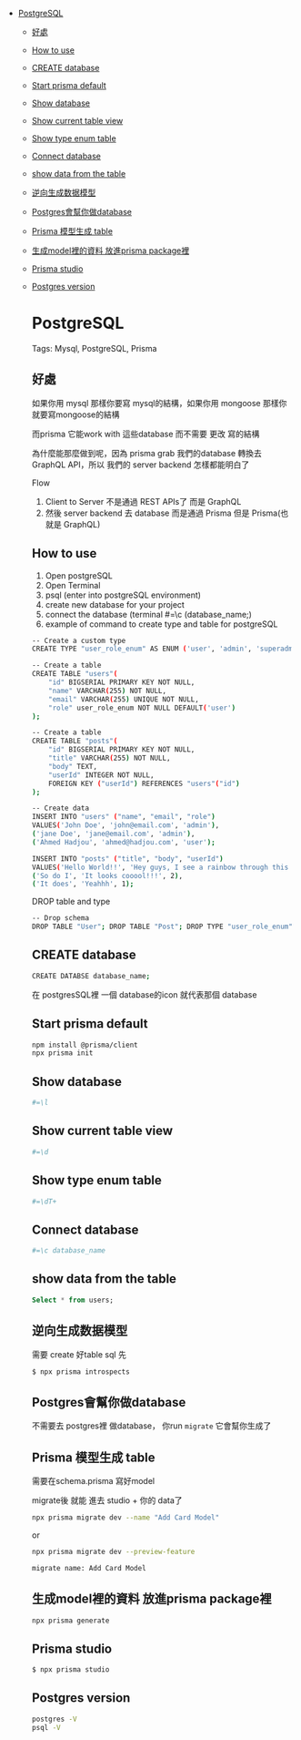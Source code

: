 - [PostgreSQL](#postgresql)
  * [好處](#--)
  * [How to use](#how-to-use)
  * [CREATE database](#create-database)
  * [Start prisma default](#start-prisma-default)
  * [Show database](#show-database)
  * [Show current table view](#show-current-table-view)
  * [Show type enum table](#show-type-enum-table)
  * [Connect database](#connect-database)
  * [show data from the table](#show-data-from-the-table)
  * [逆向生成数据模型](#--------)
  * [Postgres會幫你做database](#postgres----database)
  * [Prisma 模型生成 table](#prisma------table)
  * [生成model裡的資料 放進prisma package裡](#--model-------prisma-package-)
  * [Prisma studio](#prisma-studio)
  * [Postgres version](#postgres-version)


    # PostgreSQL

    Tags: Mysql, PostgreSQL, Prisma

    ## 好處

    如果你用 mysql 那樣你要寫 mysql的結構，如果你用 mongoose 那樣你就要寫mongoose的結構

    而prisma 它能work with 這些database 而不需要 更改 寫的結構

    為什麼能那麼做到呢，因為 prisma grab 我們的database 轉換去 GraphQL API，所以 我們的 server backend 怎樣都能明白了

    Flow

    1. Client to Server 不是通過 REST APIs了 而是 GraphQL 
    2. 然後 server backend 去 database 而是通過 Prisma 但是 Prisma(也就是 GraphQL)

    ## How to use

    1. Open postgreSQL
    2. Open Terminal
    3. psql (enter into postgreSQL environment)
    4. create new database for your project
    5. connect the database (terminal #=\c (database_name;)
    6. example of command to create type and table for postgreSQL

    ```bash
    -- Create a custom type
    CREATE TYPE "user_role_enum" AS ENUM ('user', 'admin', 'superadmin');

    -- Create a table
    CREATE TABLE "users"(
        "id" BIGSERIAL PRIMARY KEY NOT NULL,
        "name" VARCHAR(255) NOT NULL,
        "email" VARCHAR(255) UNIQUE NOT NULL,
        "role" user_role_enum NOT NULL DEFAULT('user')
    );

    -- Create a table
    CREATE TABLE "posts"(
        "id" BIGSERIAL PRIMARY KEY NOT NULL,
        "title" VARCHAR(255) NOT NULL,
        "body" TEXT,
        "userId" INTEGER NOT NULL,
        FOREIGN KEY ("userId") REFERENCES "users"("id")
    );

    -- Create data
    INSERT INTO "users" ("name", "email", "role")
    VALUES('John Doe', 'john@email.com', 'admin'),
    ('jane Doe', 'jane@email.com', 'admin'),
    ('Ahmed Hadjou', 'ahmed@hadjou.com', 'user');

    INSERT INTO "posts" ("title", "body", "userId")
    VALUES('Hello World!!', 'Hey guys, I see a rainbow through this prisma :D', 1),
    ('So do I', 'It looks cooool!!!', 2),
    ('It does', 'Yeahhh', 1);
    ```

    DROP table and type

    ```bash
    -- Drop schema
    DROP TABLE "User"; DROP TABLE "Post"; DROP TYPE "user_role_enum";
    ```

    ## CREATE database

    ```bash
    CREATE DATABSE database_name;
    ```

    在 postgresSQL裡 一個 database的icon 就代表那個 database

    ## Start prisma default

    ```bash
    npm install @prisma/client 
    npx prisma init
    ```

    ## Show database

    ```bash
    #=\l
    ```

    ## Show current table view

    ```bash
    #=\d
    ```

    ## Show type enum table

    ```bash
    #=\dT+
    ```

    ## Connect database

    ```bash
    #=\c database_name
    ```

    ## show data from the table

    ```sql
    Select * from users;
    ```

    ## 逆向生成数据模型

    需要 create 好table sql 先

    ```bash
    $ npx prisma introspects
    ```

    ## Postgres會幫你做database

    不需要去 postgres裡 做database， 你run `migrate` 它會幫你生成了

    ## Prisma 模型生成 table

    需要在schema.prisma 寫好model

    migrate後 就能 進去 studio + 你的 data了 

    ```bash
    npx prisma migrate dev --name "Add Card Model"
    ```

    or

    ```bash
    npx prisma migrate dev --preview-feature

    migrate name: Add Card Model
    ```

    ## 生成model裡的資料 放進prisma package裡

    ```sql
    npx prisma generate
    ```

    ## Prisma studio

    ```bash
    $ npx prisma studio
    ```

    ## Postgres version

    ```bash
    postgres -V
    psql -V
    ```

